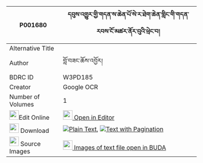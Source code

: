 |P001680|དབུས་འགྱུར་གྱི་གདན་ས་ཆེན་པོ་སེ་ར་ཐེག་ཆེན་གླིང་གི་གདན་རབས་ངོ་མཚར་ནོར་བུའི་ཕྲེང་བ། 
| --- | --- 
|Alternative Title |
|Author| བློ་བཟང་ཆོས་འབྱོར།
|BDRC ID | W3PD185
|Creator | Google OCR
|Number of Volumes| 1
|<img width="25" src="https://img.icons8.com/color/25/000000/edit-property.png">Edit Online| [<img width="25" src="https://avatars.githubusercontent.com/u/45091458?s=200&v=4"> Open in Editor](http://editor.openpecha.org/P001680)
|<img width="25" src="https://img.icons8.com/fluent/48/000000/download-2.png"/>  Download | [![](https://img.icons8.com/color/20/000000/txt.png)Plain Text](https://github.com/Openpecha/P001680/releases/download/v2/ugyur_gyi_densa_chenpo_sera_te_plain_P001680.zip), [![](https://img.icons8.com/color/20/000000/txt.png)Text with Pagination](https://github.com/Openpecha/P001680/releases/download/v2/ugyur_gyi_densa_chenpo_sera_te_pages_P001680.zip)
|<img width="25" src="https://img.icons8.com/plasticine/100/000000/pictures-folder.png"/>  Source Images | [<img width="25" src="https://library.bdrc.io/icons/BUDA-small.svg"> Images of text file open in BUDA](https://library.bdrc.io/show/bdr:W3PD185)